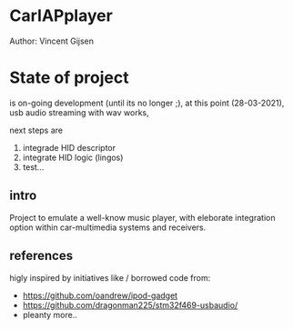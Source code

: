 # CarIAPplayer

Author: Vincent Gijsen

# State of project
is on-going development (until its no longer ;), at this point (28-03-2021), usb audio streaming with wav works,

next steps are 
1) integrade HID descriptor
2) integrate HID logic (lingos)
3) test...


## intro
Project to emulate a well-know music player, with eleborate integration option within car-multimedia systems and receivers.


## references
higly inspired by initiatives like / borrowed code from:

* https://github.com/oandrew/ipod-gadget
* https://github.com/dragonman225/stm32f469-usbaudio/
* pleanty more..
